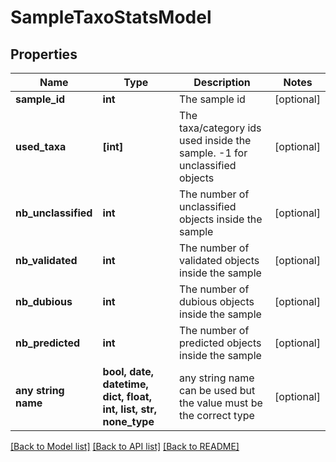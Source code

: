 # SampleTaxoStatsModel


## Properties
Name | Type | Description | Notes
------------ | ------------- | ------------- | -------------
**sample_id** | **int** | The sample id | [optional] 
**used_taxa** | **[int]** | The taxa/category ids used inside the sample. -1 for unclassified objects | [optional] 
**nb_unclassified** | **int** | The number of unclassified objects inside the sample | [optional] 
**nb_validated** | **int** | The number of validated objects inside the sample | [optional] 
**nb_dubious** | **int** | The number of dubious objects inside the sample | [optional] 
**nb_predicted** | **int** | The number of predicted objects inside the sample | [optional] 
**any string name** | **bool, date, datetime, dict, float, int, list, str, none_type** | any string name can be used but the value must be the correct type | [optional]

[[Back to Model list]](../README.md#documentation-for-models) [[Back to API list]](../README.md#documentation-for-api-endpoints) [[Back to README]](../README.md)


